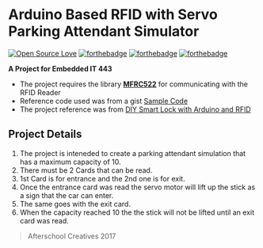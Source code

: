# Arduino Based RFID with Servo Parking Attendant Simulator

[![Open Source Love](https://badges.frapsoft.com/os/v1/open-source-150x25.png?v=103)](https://github.com/ellerbrock/open-source-badges/)
[![forthebadge](http://forthebadge.com/images/badges/built-with-love.svg)](http://forthebadge.com)
[![forthebadge](http://forthebadge.com/images/badges/contains-cat-gifs.svg)](http://forthebadge.com)
[![forthebadge](http://forthebadge.com/images/badges/60-percent-of-the-time-works-every-time.svg)](http://forthebadge.com)


**A Project for Embedded IT 443**

- The project requires the library **[MFRC522](https://github.com/miguelbalboa/rfid)** for communicating with the RFID Reader
- Reference code used was from a gist [Sample Code](https://gist.github.com/anonymous/5ec489385bcf1ac6e6efa789321aee81)
- The project reference was from [DIY Smart Lock with Arduino and RFID](https://www.makeuseof.com/tag/diy-smart-lock-arduino-rfid/)

## Project Details
1. The project is inteneded to create a parking attendant simulation that has a maximum capacity of 10.
2. There must be 2 Cards that can be read.
3. 1st Card is for entrance and the 2nd one is for exit.
4. Once the entrance card was read the servo motor will lift up the stick as a sign that the car can enter.
5. The same goes with the exit card.
6. When the capacity reached 10 the the stick will not be lifted until an exit card was read.

> Afterschool Creatives 2017